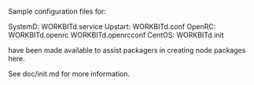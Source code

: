 Sample configuration files for:

SystemD: WORKBITd.service
Upstart: WORKBITd.conf
OpenRC:  WORKBITd.openrc
         WORKBITd.openrcconf
CentOS:  WORKBITd.init

have been made available to assist packagers in creating node packages here.

See doc/init.md for more information.
